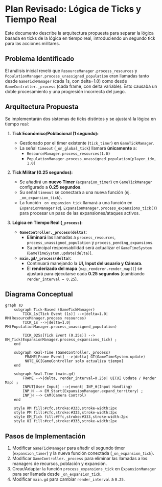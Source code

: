 # Plan Revisado: Lógica de Ticks y Tiempo Real

Este documento describe la arquitectura propuesta para separar la lógica basada en ticks de la lógica en tiempo real, introduciendo un segundo tick para las acciones militares.

## Problema Identificado

El análisis inicial reveló que `ResourceManager.process_resources` y `PopulationManager.process_unassigned_population` eran llamadas tanto desde `GameTickManager` (cada 1s, con delta=1.0) como desde `GameController._process` (cada frame, con delta variable). Esto causaba un doble procesamiento y una progresión incorrecta del juego.

## Arquitectura Propuesta

Se implementarán dos sistemas de ticks distintos y se ajustará la lógica en tiempo real:

1.  **Tick Económico/Poblacional (1 segundo):**
    *   Gestionado por el timer existente (`tick_timer`) en `GameTickManager`.
    *   La señal `timeout` (`_on_global_tick`) llamará **únicamente** a:
        *   `ResourceManager.process_resources(1.0)`
        *   `PopulationManager.process_unassigned_population(player_idx, 1.0)`

2.  **Tick Militar (0.25 segundos):**
    *   Se añadirá un **nuevo Timer** (`expansion_timer`) en `GameTickManager` configurado a **0.25 segundos**.
    *   Su señal `timeout` se conectará a una nueva función (ej. `_on_expansion_tick`).
    *   La función `_on_expansion_tick` llamará a una función en `ExpansionManager` (ej. `ExpansionManager.process_expansions_tick()`) para procesar un paso de las expansiones/ataques activos.

3.  **Lógica en Tiempo Real (`_process`):**
    *   **`GameController._process(delta)`:**
        *   **Eliminará** las llamadas a `process_resources`, `process_unassigned_population` y `process_pending_expansions`.
        *   Su principal responsabilidad será actualizar el `GameTimeSystem` (`GameTimeSystem.update(delta)`).
    *   **`main.gd/_process(delta)`:**
        *   Continuará manejando la **UI, Input del usuario y Cámara**.
        *   El **renderizado del mapa** (`map_renderer.render_map()`) se ajustará para ejecutarse cada **0.25 segundos** (cambiando `render_interval = 0.25`).

## Diagrama Conceptual

```mermaid
graph TD
    subgraph Tick-Based (GameTickManager)
        TICK_1s[Tick Event (1s)] -->|delta=1.0| RM(ResourceManager.process_resources)
        TICK_1s -->|delta=1.0| PM(PopulationManager.process_unassigned_population)

        TICK_025s[Tick Event (0.25s)] --> EM_Tick(ExpansionManager.process_expansions_tick) ;
    end

    subgraph Real-Time (GameController._process)
         FRAME[Frame Event] -->|delta| GT(GameTimeSystem.update)
         NOTE_GC[GameController solo actualiza tiempo]
    end

    subgraph Real-Time (main.gd)
        FRAME -->|delta, render_interval=0.25s| UI(UI Update / Render Map) ;
        INPUT[User Input] -->|event| INP_H(Input Handling)
        INP_H --> EM_Start(ExpansionManager.expand_territory) ;
        INP_H --> CAM(Camera Control)
    end

    style RM fill:#cfc,stroke:#333,stroke-width:2px
    style PM fill:#cfc,stroke:#333,stroke-width:2px
    style EM_Tick fill:#ffc,stroke:#333,stroke-width:2px
    style UI fill:#ccf,stroke:#333,stroke-width:2px
```

## Pasos de Implementación

1.  Modificar `GameTickManager` para añadir el segundo timer (`expansion_timer`) y la nueva función conectada (`_on_expansion_tick`).
2.  Modificar `GameController._process` para eliminar las llamadas a los managers de recursos, población y expansión.
3.  Crear/Adaptar la función `process_expansions_tick` en `ExpansionManager` para ser llamada desde `_on_expansion_tick`.
4.  Modificar `main.gd` para cambiar `render_interval` a `0.25`.